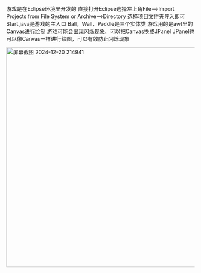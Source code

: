 游戏是在Eclipse环境里开发的
直接打开Eclipse选择左上角File-->Import Projects from File System or Archive-->Directory
选择项目文件夹导入即可
Start.java是游戏的主入口
Ball，Wall，Paddle是三个实体类
游戏用的是awt里的Canvas进行绘制
游戏可能会出现闪烁现象，可以把Canvas换成JPanel
JPanel也可以像Canvas一样进行绘图，可以有效防止闪烁现象

<img width="587" alt="屏幕截图 2024-12-20 214941" src="https://github.com/user-attachments/assets/5f8e80ea-99de-4c04-9e47-b46802c3d5dc" />
